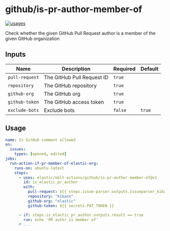 # <!--name-->github/is-pr-author-member-of<!--/name-->

[![usages](https://img.shields.io/badge/usages-white?logo=githubactions&logoColor=blue)](https://github.com/search?q=elastic%2Foblt-actions%2Fgithub%2Fis-pr-author-member-of+%28path%3A.github%2Fworkflows+OR+path%3A**%2Faction.yml+OR+path%3A**%2Faction.yaml%29&type=code)

<!--description-->
Check whether the given GitHub Pull Request author is a member of the given GitHub organization
<!--/description-->

## Inputs
<!--inputs-->
| Name           | Description                | Required | Default |
|----------------|----------------------------|----------|---------|
| `pull-request` | The GitHub Pull Request ID | `true`   | ` `     |
| `repository`   | The GitHub repository      | `true`   | ` `     |
| `github-org`   | The GitHub org             | `true`   | ` `     |
| `github-token` | The GitHub access token    | `true`   | ` `     |
| `exclude-bots` | Exclude bots               | `false`  | `true`  |
<!--/inputs-->

## Usage

<!--usage action="elastic/oblt-actions/**" version="env:VERSION"-->
```yaml
name: Is GitHub comment allowed
on:
  issues:
    types: [opened, edited]
jobs:
  run-action-if-pr-member-of-elastic-org:
    runs-on: ubuntu-latest
    steps:
      - uses: elastic/oblt-actions/github/is-pr-author-member-of@v1
        id: is_elastic_pr_author
        with:
          pull-request: ${{ steps.issue-parser.outputs.issueparser_kibana_pullrequest }}
          repository: "kibana"
          github-org: "elastic"
          github-token: ${{ secrets.PAT_TOKEN }}

      - if: steps.is_elastic_pr_author.outputs.result == true
        run: echo 'PR authr is member of'
      # ...
```
<!--/usage-->
